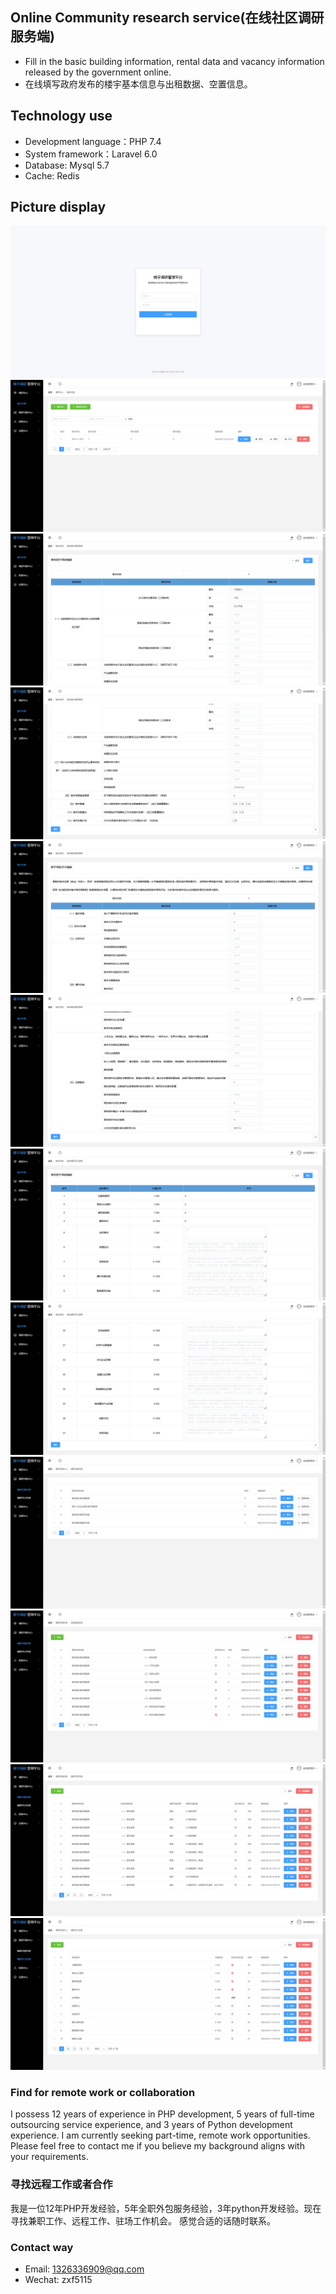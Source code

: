 ## Online Community research service(在线社区调研服务端)
- Fill in the basic building information, rental data and vacancy information released by the government online.
- 在线填写政府发布的楼宇基本信息与出租数据、空置信息。


## Technology use
- Development language：PHP 7.4
- System framework：Laravel 6.0
- Database: Mysql 5.7
- Cache: Redis


## Picture display
![登录页](public/preview/1.png)
![楼宇列表页](public/preview/2.png)
![楼宇调研编辑页](public/preview/3.png)
![楼宇调研编辑页](public/preview/4.png)
![楼宇等级调研编辑页](public/preview/5.png)
![楼宇等级调研编辑页](public/preview/6.png)
![楼宇调研评分编辑页](public/preview/7.png)
![楼宇调研评分编辑页](public/preview/8.png)
![调研问卷列表页](public/preview/9.png)
![信息类别列表页](public/preview/10.png)
![调研列项列表页](public/preview/11.png)
![调研评分类别列表页](public/preview/12.png)


### Find for remote work or collaboration
I possess 12 years of experience in PHP development, 5 years of full-time outsourcing service experience, and 3 years of Python development experience.  I am currently seeking part-time, remote work opportunities.  Please feel free to contact me if you believe my background aligns with your requirements.


### 寻找远程工作或者合作
我是一位12年PHP开发经验，5年全职外包服务经验，3年python开发经验。现在寻找兼职工作、远程工作、驻场工作机会。 感觉合适的话随时联系。


### Contact way
- Email: 1326336909@qq.com
- Wechat: zxf5115
